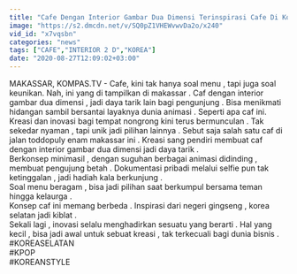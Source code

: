 ```yaml
---
title: "Cafe Dengan Interior Gambar Dua Dimensi Terinspirasi Cafe Di Korea Selatan"
image: "https://s2.dmcdn.net/v/SQ0pZ1VHEWvwvDa2o/x240"
vid_id: "x7vqsbn"
categories: "news"
tags: ["CAFE","INTERIOR 2 D","KOREA"]
date: "2020-08-27T12:09:02+03:00"
---
```

MAKASSAR, KOMPAS.TV - Cafe, kini tak hanya soal menu , tapi juga soal keunikan. Nah, ini yang di tampilkan di makassar . Caf dengan interior gambar dua dimensi , jadi daya tarik lain bagi pengunjung . Bisa menikmati hidangan sambil bersantai layaknya dunia animasi . Seperti apa caf ini.   <br>Kreasi dan inovasi bagi tempat nongrong kini terus bermunculan . Tak sekedar nyaman , tapi unik jadi pilihan lainnya . Sebut saja salah satu caf di jalan toddopuly enam makassar ini . Kreasi sang pendiri membuat caf dengan interior gambar dua dimensi jadi daya tarik .   <br>Berkonsep minimasil , dengan suguhan berbagai animasi didinding , membuat pengujung betah . Dokumentasi pribadi melalui selfie pun tak ketinggalan , jadi hadiah kala berkunjung .   <br>Soal menu beragam , bisa jadi pilihan saat berkumpul bersama teman hingga kelaurga .   <br>Konsep caf ini memang berbeda . Inspirasi dari negeri gingseng , korea selatan jadi kiblat .   <br>Sekali lagi , inovasi selalu menghadirkan sesuatu yang berarti . Hal yang kecil , bisa jadi awal untuk sebuat kreasi , tak terkecuali bagi dunia bisnis .   <br>#KOREASELATAN   <br>#KPOP   <br>#KOREANSTYLE   <br>
